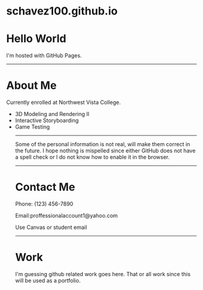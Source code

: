 # schavez100.github.io
<html>
    
<body>
<h1>Hello World</h1>
<p>I'm hosted with GitHub Pages.</p>
</body>
<hr>
    <h1>About Me</h1>
    <p>Currently enrolled at Northwest Vista College.</p>
    <ul> <li> 3D Modeling and Rendering II <li> Interactive Storyboarding <li> Game Testing </li>
    <hr>
    <body>
    <p>Some of the personal information is not real, will make them correct in the future. I hope nothing is mispelled since either GitHub does not have a spell check or I do not know how to enable it in the browser.</p>
        </body>
    <hr>
    <h1>Contact Me</h1>
    <p>Phone: (123) 456-7890</p>
    <p>Email:proffessionalaccount1@yahoo.com </p>
    <p>Use Canvas or student email</p>
    <hr>
    <h1>Work</h1>
    <p>I'm guessing github related work goes here. That or all work since this will be used as a portfolio.</p>
    
</html>
